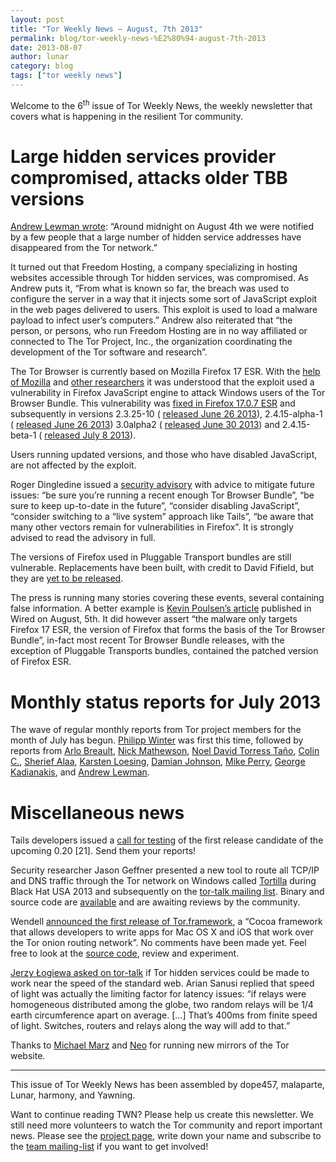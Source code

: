 ```yaml
---
layout: post
title: "Tor Weekly News — August, 7th 2013"
permalink: blog/tor-weekly-news-%E2%80%94-august-7th-2013
date: 2013-08-07
author: lunar
category: blog
tags: ["tor weekly news"]
---
```


Welcome to the 6<sup>th</sup> issue of Tor Weekly News, the weekly newsletter that covers what is happening in the resilient Tor community.

# Large hidden services provider compromised, attacks older TBB versions

[Andrew Lewman wrote](https://blog.torproject.org/blog/hidden-services-current-events-and-freedom-hosting): “Around midnight on August 4th we were notified by a few people that a large number of hidden service addresses have disappeared from the Tor network.”

It turned out that Freedom Hosting, a company specializing in hosting websites accessible through Tor hidden services, was compromised. As Andrew puts it, “From what is known so far, the breach was used to configure the server in a way that it injects some sort of JavaScript exploit in the web pages delivered to users. This exploit is used to load a malware payload to infect user’s computers.” Andrew also reiterated that “the person, or persons, who run Freedom Hosting are in no way affiliated or connected to The Tor Project, Inc., the organization coordinating the development of the Tor software and research”.

The Tor Browser is currently based on Mozilla Firefox 17 ESR. With the [help of Mozilla](https://blog.mozilla.org/security/2013/08/04/investigating-security-vulnerability-report/) and [other researchers](http://tsyrklevich.net/tbb_payload.txt) it was understood that the exploit used a vulnerability in Firefox JavaScript engine to attack Windows users of the Tor Browser Bundle. This vulnerability was [fixed in Firefox 17.0.7 ESR](https://www.mozilla.org/security/announce/2013/mfsa2013-53.html) and subsequently in versions 2.3.25-10 ( [released June 26 2013](https://blog.torproject.org/blog/new-tor-browser-bundles-and-tor-02414-alpha-packages)), 2.4.15-alpha-1 ( [released June 26 2013](https://blog.torproject.org/blog/new-tor-browser-bundles-and-tor-02414-alpha-packages)) 3.0alpha2 ( [released June 30 2013](https://blog.torproject.org/blog/tor-browser-bundle-30alpha2-released)) and 2.4.15-beta-1 ( [released July 8 2013](https://blog.torproject.org/blog/tor-02415-rc-packages-available)).

Users running updated versions, and those who have disabled JavaScript, are not affected by the exploit.

Roger Dingledine issued a [security advisory](https://lists.torproject.org/pipermail/tor-announce/2013-August/000089.html) with advice to mitigate future issues: “be sure you’re running a recent enough Tor Browser Bundle”, “be sure to keep up-to-date in the future”, “consider disabling JavaScript”, “consider switching to a “live system” approach like Tails”, “be aware that many other vectors remain for vulnerabilities in Firefox”. It is strongly advised to read the advisory in full.

The versions of Firefox used in Pluggable Transport bundles are still vulnerable. Replacements have been built, with credit to David Fifield, but they are [yet to be released](https://trac.torproject.org/projects/tor/ticket/9391).

The press is running many stories covering these events, several containing false information. A better example is [Kevin Poulsen’s article](http://www.wired.com/threatlevel/2013/08/freedom-hosting/) published in Wired on August, 5th. It did however assert “the malware only targets Firefox 17 ESR, the version of Firefox that forms the basis of the Tor Browser Bundle”, in-fact most recent Tor Browser Bundle releases, with the exception of Pluggable Transports bundles, contained the patched version of Firefox ESR.

# Monthly status reports for July 2013

The wave of regular monthly reports from Tor project members for the month of July has begun. [Philipp Winter](https://lists.torproject.org/pipermail/tor-reports/2013-August/000294.html) was first this time, followed by reports from [Arlo Breault](https://lists.torproject.org/pipermail/tor-reports/2013-August/000295.html), [Nick Mathewson](https://lists.torproject.org/pipermail/tor-reports/2013-August/000296.html), [Noel David Torress Taño](https://lists.torproject.org/pipermail/tor-reports/2013-August/000299.html), [Colin C.](https://lists.torproject.org/pipermail/tor-reports/2013-August/000297.html), [Sherief Alaa](https://lists.torproject.org/pipermail/tor-reports/2013-August/000298.html), [Karsten Loesing](https://lists.torproject.org/pipermail/tor-reports/2013-August/000300.html), [Damian Johnson](https://lists.torproject.org/pipermail/tor-reports/2013-August/000301.html), [Mike Perry](https://lists.torproject.org/pipermail/tor-reports/2013-August/000302.html), [George Kadianakis](https://lists.torproject.org/pipermail/tor-reports/2013-August/000303.html), and [Andrew Lewman](https://lists.torproject.org/pipermail/tor-reports/2013-August/000304.html).

# Miscellaneous news

Tails developers issued a [call for testing](https://tails.boum.org/news/test_0.20-rc1/) of the first release candidate of the upcoming 0.20 [21]. Send them your reports!

Security researcher Jason Geffner presented a new tool to route all TCP/IP and DNS traffic through the Tor network on Windows called [Tortilla](https://www.blackhat.com/us-13/briefings.html#Geffner2) during Black Hat USA 2013 and subsequently on the [tor-talk mailing list](https://lists.torproject.org/pipermail/tor-talk/2013-August/029254.html). Binary and source code are [available](http://www.crowdstrike.com/community-tools/) and are awaiting reviews by the community.

Wendell [announced the first release of Tor.framework](https://lists.torproject.org/pipermail/tor-talk/2013-July/029150.html), a “Cocoa framework that allows developers to write apps for Mac OS X and iOS that work over the Tor onion routing network”. No comments have been made yet. Feel free to look at the [source code](https://github.com/grabhive/Tor.framework), review and experiment.

[Jerzy Łogiewa asked on tor-talk](https://lists.torproject.org/pipermail/tor-talk/2013-August/029203.html) if Tor hidden services could be made to work near the speed of the standard web. Arian Sanusi replied that speed of light was actually the limiting factor for latency issues: “if relays were homogeneous distributed among the globe, two random relays will be 1/4 earth circumference apart on average. […] That’s 400ms from finite speed of light. Switches, routers and relays along the way will add to that.”

Thanks to [Michael Marz](https://lists.torproject.org/pipermail/tor-commits/2013-August/060173.html) and [Neo](https://lists.torproject.org/pipermail/tor-commits/2013-August/060250.html) for running new mirrors of the Tor website.

* * *

This issue of Tor Weekly News has been assembled by dope457, malaparte, Lunar, harmony, and Yawning.

Want to continue reading TWN? Please help us create this newsletter. We still need more volunteers to watch the Tor community and report important news. Please see the [project page](https://trac.torproject.org/projects/tor/wiki/TorWeeklyNews), write down your name and subscribe to the [team mailing-list](https://lists.torproject.org/cgi-bin/mailman/listinfo/news-team) if you want to get involved!

